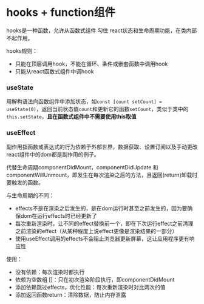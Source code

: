 # hooks + function组件
hooks是一种函数，允许从函数式组件 勾住 react状态和生命周期功能，在类内部不起作用。

hooks规则：
- 只能在顶层调用hook，不能在循环、条件或嵌套函数中调用hook
- 只能从react函数式组件中调hook
### useState
用解构语法向函数组件中添加状态，如`const [count setCount] = useState(0)`，返回当前状态值`count`和更新它的函数`setCount`，类似于类中的`this.setState`，**且在函数式组件中不需要使用this取值**
### useEffect
副作用指函数或表达式的行为依赖于外部世界，数据获取、设置订阅以及手动更改react组件中的dom都是副作用的例子。

代替生命周期componentDidMount，componentDidUpdate 和 componentWillUnmount，即发生在每次渲染之后的方法，且返回(return)卸载时要触发的函数。

与生命周期的不同：
- effects不是在渲染之后发生的，是在dom运行时甚至之前发生的，因为要确保dom在运行effects时已经更新了
- 每次重新渲染时，让不同的effect替换前一个，即在下次运行effect之前清理之前渲染的effect（从某种程度上说effect更像是渲染结果的一部分）
- 使用useEffect调用的effects不会阻止浏览器更新屏幕，这让应用程序更有响应性

使用：
- 没有依赖：每次渲染时都执行
- 依赖为空数组 []：只在初次渲染阶段执行，即componentDidMount
- 添加依赖跳过effects，优化性能：每次重新渲染时对比两次的值
- 添加返回函数return：清除数据，防止内存泄露